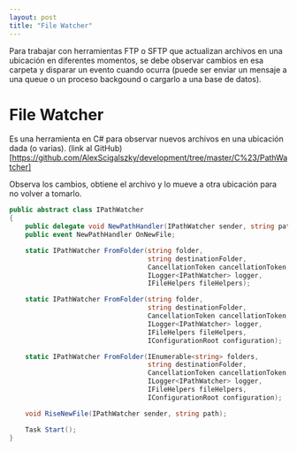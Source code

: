 ```yaml
---
layout: post
title: "File Watcher"
---
```


Para trabajar con herramientas FTP o SFTP que actualizan archivos en una <!--more-->ubicación en diferentes momentos, se debe observar cambios en esa carpeta y disparar un evento cuando ocurra (puede ser enviar un mensaje a una queue o un proceso backgound o cargarlo a una base de datos).

# File Watcher
Es una herramienta en C# para observar nuevos archivos en una ubicación dada (o varias).
(link al GitHub)[https://github.com/AlexScigalszky/development/tree/master/C%23/PathWatcher]

Observa los cambios, obtiene el archivo y lo mueve a otra ubicación para no volver a tomarlo.
```csharp
public abstract class IPathWatcher
{
    public delegate void NewPathHandler(IPathWatcher sender, string path);
    public event NewPathHandler OnNewFile;

    static IPathWatcher FromFolder(string folder,
                                   string destinationFolder,
                                   CancellationToken cancellationToken,
                                   ILogger<IPathWatcher> logger,
                                   IFileHelpers fileHelpers);

    static IPathWatcher FromFolder(string folder,
                                   string destinationFolder,
                                   CancellationToken cancellationToken,
                                   ILogger<IPathWatcher> logger,
                                   IFileHelpers fileHelpers,
                                   IConfigurationRoot configuration);

    static IPathWatcher FromFolder(IEnumerable<string> folders,
                                   string destinationFolder,
                                   CancellationToken cancellationToken,
                                   ILogger<IPathWatcher> logger,
                                   IFileHelpers fileHelpers,
                                   IConfigurationRoot configuration);

    void RiseNewFile(IPathWatcher sender, string path);

    Task Start();
}
```